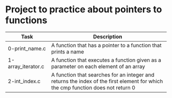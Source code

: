# Project to practice about pointers to functions
| Task		  	| Description		|
| --------------------- | --------------------- |
| 0-print_name.c	| A function that has a pointer to a function that prints a name |
| 1-array_iterator.c	| A function that executes a function given as a parameter on each element of an array |
| 2-int_index.c		| A function that searches for an integer and returns the index of the first element for which the cmp function does not return 0 |
